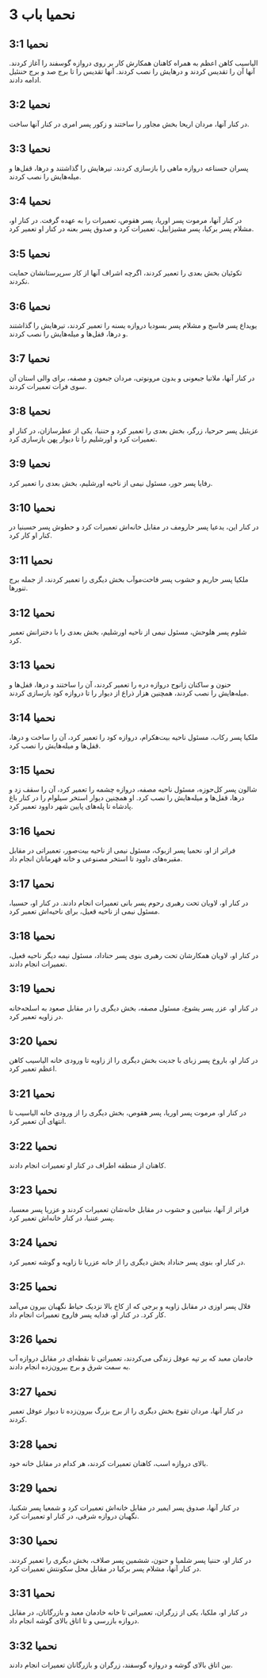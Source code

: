 # نحمیا باب 3

## نحمیا 3:1
الیاسیب کاهن اعظم به همراه کاهنان همکارش کار بر روی دروازه گوسفند را آغاز کردند. آنها آن را تقدیس کردند و درهایش را نصب کردند. آنها تقدیس را تا برج صد و برج حننئیل ادامه دادند.

## نحمیا 3:2
در کنار آنها، مردان اریحا بخش مجاور را ساختند و زکور پسر امری در کنار آنها ساخت.

## نحمیا 3:3
پسران حسناعه دروازه ماهی را بازسازی کردند، تیرهایش را گذاشتند و درها، قفل‌ها و میله‌هایش را نصب کردند.

## نحمیا 3:4
در کنار آنها، مرموت پسر اوریا، پسر هقوص، تعمیرات را به عهده گرفت. در کنار او، مشلام پسر برکیا، پسر مشیزابیل، تعمیرات کرد و صدوق پسر بعنه در کنار او تعمیر کرد.

## نحمیا 3:5
تکوئیان بخش بعدی را تعمیر کردند، اگرچه اشراف آنها از کار سرپرستانشان حمایت نکردند.

## نحمیا 3:6
یویداع پسر فاسح و مشلام پسر بسودیا دروازه یسنه را تعمیر کردند، تیرهایش را گذاشتند و درها، قفل‌ها و میله‌هایش را نصب کردند.

## نحمیا 3:7
در کنار آنها، ملاتیا جبعونی و یدون مرونوتی، مردان جبعون و مصفه، برای والی استان آن سوی فرات تعمیرات کردند.

## نحمیا 3:8
عزیئیل پسر حرحیا، زرگر، بخش بعدی را تعمیر کرد و حننیا، یکی از عطرسازان، در کنار او تعمیرات کرد و اورشلیم را تا دیوار پهن بازسازی کرد.

## نحمیا 3:9
رفایا پسر حور، مسئول نیمی از ناحیه اورشلیم، بخش بعدی را تعمیر کرد.

## نحمیا 3:10
در کنار این، یدعیا پسر حارومف در مقابل خانه‌اش تعمیرات کرد و حطوش پسر حسبنیا در کنار او کار کرد.

## نحمیا 3:11
ملکیا پسر حاریم و حشوب پسر فاحت‌موآب بخش دیگری را تعمیر کردند، از جمله برج تنورها.

## نحمیا 3:12
شلوم پسر هلوحش، مسئول نیمی از ناحیه اورشلیم، بخش بعدی را با دخترانش تعمیر کرد.

## نحمیا 3:13
حنون و ساکنان زانوح دروازه دره را تعمیر کردند، آن را ساختند و درها، قفل‌ها و میله‌هایش را نصب کردند، همچنین هزار ذراع از دیوار را تا دروازه کود بازسازی کردند.

## نحمیا 3:14
ملکیا پسر رکاب، مسئول ناحیه بیت‌هکرام، دروازه کود را تعمیر کرد، آن را ساخت و درها، قفل‌ها و میله‌هایش را نصب کرد.

## نحمیا 3:15
شالون پسر کل‌حوزه، مسئول ناحیه مصفه، دروازه چشمه را تعمیر کرد، آن را سقف زد و درها، قفل‌ها و میله‌هایش را نصب کرد. او همچنین دیوار استخر سیلوام را در کنار باغ پادشاه تا پله‌های پایین شهر داوود تعمیر کرد.

## نحمیا 3:16
فراتر از او، نحمیا پسر ازبوک، مسئول نیمی از ناحیه بیت‌صور، تعمیراتی در مقابل مقبره‌های داوود تا استخر مصنوعی و خانه قهرمانان انجام داد.

## نحمیا 3:17
در کنار او، لاویان تحت رهبری رحوم پسر بانی تعمیرات انجام دادند. در کنار او، حسبیا، مسئول نیمی از ناحیه قعیل، برای ناحیه‌اش تعمیر کرد.

## نحمیا 3:18
در کنار او، لاویان همکارشان تحت رهبری بنوی پسر حناداد، مسئول نیمه دیگر ناحیه قعیل، تعمیرات انجام دادند.

## نحمیا 3:19
در کنار او، عزر پسر یشوع، مسئول مصفه، بخش دیگری را در مقابل صعود به اسلحه‌خانه در زاویه تعمیر کرد.

## نحمیا 3:20
در کنار او، باروخ پسر زبای با جدیت بخش دیگری را از زاویه تا ورودی خانه الیاسیب کاهن اعظم تعمیر کرد.

## نحمیا 3:21
در کنار او، مرموت پسر اوریا، پسر هقوص، بخش دیگری را از ورودی خانه الیاسیب تا انتهای آن تعمیر کرد.

## نحمیا 3:22
کاهنان از منطقه اطراف در کنار او تعمیرات انجام دادند.

## نحمیا 3:23
فراتر از آنها، بنیامین و حشوب در مقابل خانه‌شان تعمیرات کردند و عزریا پسر معسیا، پسر عننیا، در کنار خانه‌اش تعمیر کرد.

## نحمیا 3:24
در کنار او، بنوی پسر حناداد بخش دیگری را از خانه عزریا تا زاویه و گوشه تعمیر کرد.

## نحمیا 3:25
فلال پسر اوزی در مقابل زاویه و برجی که از کاخ بالا نزدیک حیاط نگهبان بیرون می‌آمد کار کرد. در کنار او، فدایه پسر فاروح تعمیرات انجام داد.

## نحمیا 3:26
خادمان معبد که بر تپه عوفل زندگی می‌کردند، تعمیراتی تا نقطه‌ای در مقابل دروازه آب به سمت شرق و برج بیرون‌زده انجام دادند.

## نحمیا 3:27
در کنار آنها، مردان تقوع بخش دیگری را از برج بزرگ بیرون‌زده تا دیوار عوفل تعمیر کردند.

## نحمیا 3:28
بالای دروازه اسب، کاهنان تعمیرات کردند، هر کدام در مقابل خانه خود.

## نحمیا 3:29
در کنار آنها، صدوق پسر ایمیر در مقابل خانه‌اش تعمیرات کرد و شمعیا پسر شکنیا، نگهبان دروازه شرقی، در کنار او تعمیرات کرد.

## نحمیا 3:30
در کنار او، حننیا پسر شلمیا و حنون، ششمین پسر صلاف، بخش دیگری را تعمیر کردند. در کنار آنها، مشلام پسر برکیا در مقابل محل سکونتش تعمیرات کرد.

## نحمیا 3:31
در کنار او، ملکیا، یکی از زرگران، تعمیراتی تا خانه خادمان معبد و بازرگانان، در مقابل دروازه بازرسی و تا اتاق بالای گوشه انجام داد.

## نحمیا 3:32
بین اتاق بالای گوشه و دروازه گوسفند، زرگران و بازرگانان تعمیرات انجام دادند.
